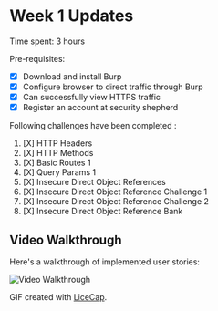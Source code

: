# Week 1 Updates

Time spent: 3 hours

Pre-requisites: 
-  [X]  Download and install Burp
-  [X]  Configure browser to direct traffic through Burp
-  [X]  Can successfully view HTTPS traffic
-  [X]  Register an account at security shepherd

Following challenges have been completed :
1. [X]  HTTP Headers
1. [X]  HTTP Methods
1. [X]  Basic Routes 1
1. [X]  Query Params 1
1. [X]  Insecure Direct Object References
1. [X]  Insecure Direct Object Reference Challenge 1 
1. [X]  Insecure Direct Object Reference Challenge 2
1. [X]  Insecure Direct Object Reference Bank

## Video Walkthrough

Here's a walkthrough of implemented user stories:

<img src='https://drive.google.com/file/d/1ToKwdEuQmiKWDPMNwlKHHmrAQyV_SdKK/view' title='Video Walkthrough' width='' alt='Video Walkthrough' />

GIF created with [LiceCap](http://www.cockos.com/licecap/).

